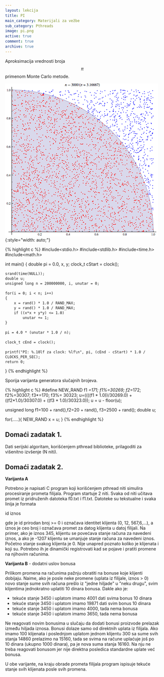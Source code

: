 ```yaml
---
layout: lekcija
title: PI
main_category: Materijali za vežbe
sub_category: Pthreads
image: pi.png
active: true
comment: true
archive: true
---
```


Aproksimacija vrednosti broja $$ \pi $$ primenom Monte Carlo metode.

![By CaitlinJo [CC BY 3.0 (http://creativecommons.org/licenses/by/3.0)], via Wikimedia Commons](/assets/os2/montecarlo.gif "By CaitlinJo [CC BY 3.0 (http://creativecommons.org/licenses/by/3.0)], via Wikimedia Commons"){:style="width: auto;"}

{% highlight c %}
#include<stdio.h>
#include<stdlib.h>
#include<time.h>
#include<math.h>

int main()
{
    double pi = 0.0, x, y;
    clock_t cStart = clock();

    srand(time(NULL));
    double u;
    unsigned long n = 200000000, i, unutar = 0;

    for(i = 0; i < n; i++)
    {
        x = rand() * 1.0 / RAND_MAX;
        y = rand() * 1.0 / RAND_MAX;
        if ((x*x + y*y) <= 1.0)
            unutar += 1;
    }

    pi = 4.0 * (unutar * 1.0 / n);

    clock_t cEnd = clock();

    printf("PI: %.10lf za clock: %lf\n", pi, (cEnd - cStart) * 1.0 / CLOCKS_PER_SEC);
    return 0;
}
{% endhighlight %}

Sporija varijanta generatora slučajnih brojeva.

{% highlight c %}
#define NEW_RAND f1 *=171; f1%=30269; f2*=172; f2%=30307; f3*=170; f3%= 30323; u=((((f1 * 1.0))/30269.0)  + ((f2*1.0)/30307.0)  + ((f3 * 1.0)/30323.0)); u = u - floor(u);

unsigned long f1=100 + rand(),f2=20  + rand(), f3=2500 + rand();
double u;

for(.....){
   NEW_RAND
   x = u;
}
{% endhighlight %}

## Domaći zadatak 1.

Dati serijski algoritam, korišćenjem pthread biblioteke, prilagoditi za višenitno izvšenje (N niti).

## Domaći zadatak 2.

**Varijanta A**

Potrebno je napisati C program koji korišćenjem pthread niti simulira procesiranje prometa filijala. Program startuje 2 niti. Svaka od niti učitava promet iz pridruženih datoteka f0.txt i f1.txt. Datoteke su tekstualne i svaka linija je formata

id iznos

gde je id prirodan broj >= 0 i označava identitet klijenta (0, 12, 567,6,...), a iznos je ceo broj i označava promet za datog klijenta u datoj filijali. Na primer, ako je iznos 345, klijentu se povećava stanje računa za navedeni iznos, a ako je -1207 klijentu se umanjuje stanje računa za navedeni iznos. Početno stanje svakog klijenta je 0. Nije unapred poznato koliko je klijenata i koji su. Potrebno ih je dinamički registrovati kad se pojave i pratiti promene na njihovim računima.

**Varijanta B** - dodatni uslov bonusa

Prilikom promena na računima pažnju obratiti na bonuse koje klijenti dobijaju. Naime, ako je posle neke promene (uplata iz filijale, iznos > 0) novo stanje sume svih računa prešlo iz "jedne hiljade" u "neku drugu", svim klijentima jednokratno uplatiti 10 dinara bonusa. Dakle ako je:

- tekuće stanje 3450 i uplatom imamo 4001 dati svima bonus 10 dinara
- tekuće stanje 3450 i uplatom imamo 19871 dati svim bonus 10 dinara
- tekuće stanje 3450 i uplatom imamo 4000, tada nema bonusa
- tekuće stanje 3450 i uplatom imamo 3650, tada nema bonusa

Ne reagovati novim bonusima u slučaju da dodati bonusi proizvode prelazak između hiljada iznosa. Bonusi dolaze samo od direktnih uplata iz filijala. Ako imamo 100 klijenata i poslednjom uplatom jednom klijentu 300 sa sume svih stanja 14860 prelazimo na 15160, tada se svima na račune uplaćuje još po 10 dinara (ukupno 1000 dinara), pa je nova suma stanja 16160. Na nju ne treba reagovati bonusom jer nije direktna posledica standardne uplate već
bonusa.

U obe varijante, na kraju obrade prometa filijala program ispisuje tekuće stanje svih klijenata posle svih promena.
